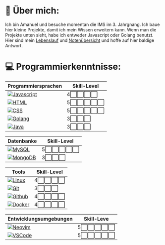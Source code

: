 # 💫 Über mich:
Ich bin Amanuel und besuche momentan die IMS im 3. Jahrgnang. Ich baue hier kleine Projekte, damit ich mein Wissen erweitern kann. Wenn man die Projekte unten sieht, habe ich entweder Javascript oder Golang benutzt. Hier sind mein [Lebenslauf](Lebenslauf.pdf) und [Notenübersicht](Übersicht_Modulnoten_Amanuel_Isaak.pdf) und hoffe auf hier baldige Antwort.


# 💻 Programmierkenntnisse:
|Programmiersprachen|Skill-Level|
|-----|-----|
|[![Javascript](https://skillicons.dev/icons?i=js)](https://skillicons.dev)|4⬜⬜⬜⬜|
|[![HTML](https://skillicons.dev/icons?i=html)](https://skillicons.dev)|5⬜⬜⬜⬜⬜|
|[![CSS](https://skillicons.dev/icons?i=css)](https://skillicons.dev)|5⬜⬜⬜⬜⬜|
|[![Golang](https://skillicons.dev/icons?i=go)](https://skillicons.dev)|3⬜⬜⬜|
|[![Java](https://skillicons.dev/icons?i=java)](https://skillicons.dev)|3⬜⬜⬜|

|Datenbanke|Skill-Level|
|-----|-----|
|[![MySQL](https://skillicons.dev/icons?i=mysql)](https://skillicons.dev)|5⬜⬜⬜⬜⬜|
|[![MongoDB](https://skillicons.dev/icons?i=mongodb)](https://skillicons.dev)|3⬜⬜⬜|

|Tools|Skill-Level|
|-----|-----|
|[![Linux](https://skillicons.dev/icons?i=linux)](https://skillicons.dev)|4⬜⬜⬜⬜|
|[![Git](https://skillicons.dev/icons?i=git)](https://skillicons.dev)|3⬜⬜⬜|
|[![Github](https://skillicons.dev/icons?i=github)](https://skillicons.dev)|4⬜⬜⬜⬜|
|[![Docker](https://skillicons.dev/icons?i=docker)](https://skillicons.dev)|4⬜⬜⬜⬜|

|Entwicklungsumgebungen|Skill-Leve|
|----|----|
|[![Neovim](https://skillicons.dev/icons?i=neovim)](https://skillicons.dev)|5⬜⬜⬜⬜⬜|
|[![VSCode](https://skillicons.dev/icons?i=vscode)](https://skillicons.dev)|5⬜⬜⬜⬜⬜|


